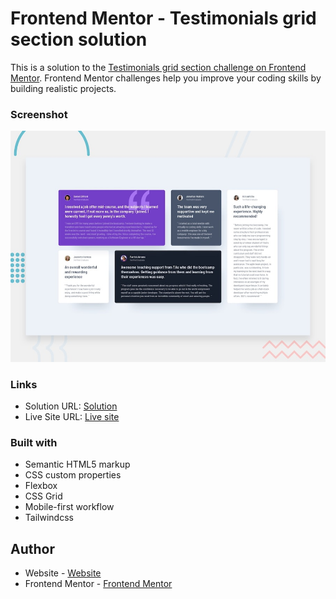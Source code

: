 # Frontend Mentor - Testimonials grid section solution

This is a solution to the [Testimonials grid section challenge on Frontend Mentor](https://www.frontendmentor.io/challenges/testimonials-grid-section-Nnw6J7Un7). Frontend Mentor challenges help you improve your coding skills by building realistic projects. 

### Screenshot

![](./design/desktop-preview.jpg)

### Links

- Solution URL: [Solution](https://www.frontendmentor.io/challenges/testimonials-grid-section-Nnw6J7Un7/hub)
- Live Site URL: [Live site](https://yuriy-prok.github.io/testimonials-grid-section/)

### Built with

- Semantic HTML5 markup
- CSS custom properties
- Flexbox
- CSS Grid
- Mobile-first workflow
- Tailwindcss

## Author

- Website - [Website](https://github.com/yuriy-prok)
- Frontend Mentor - [Frontend Mentor](https://www.frontendmentor.io/profile/yuriy-prok)